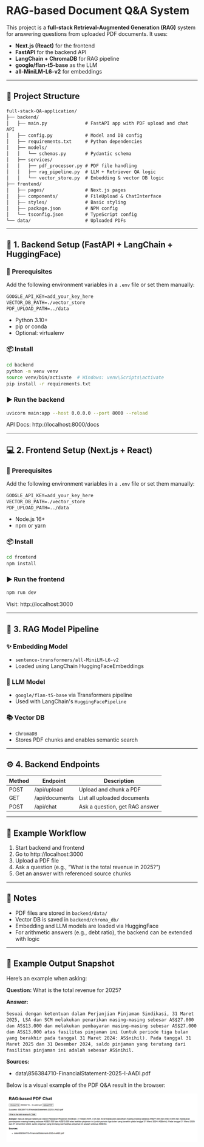 
# RAG-based Document Q&A System

This project is a **full-stack Retrieval-Augmented Generation (RAG)** system for answering questions from uploaded PDF documents. It uses:

- **Next.js (React)** for the frontend
- **FastAPI** for the backend API
- **LangChain + ChromaDB** for RAG pipeline
- **google/flan-t5-base** as the LLM
- **all-MiniLM-L6-v2** for embeddings

---

## 📁 Project Structure

```
full-stack-QA-application/
├── backend/
│   ├── main.py              # FastAPI app with PDF upload and chat API
│   ├── config.py            # Model and DB config
│   ├── requirements.txt     # Python dependencies
│   ├── models/
│   │   └── schemas.py       # Pydantic schema
│   ├── services/
│   │   ├── pdf_processor.py # PDF file handling
│   │   ├── rag_pipeline.py  # LLM + Retriever QA logic
│   │   └── vector_store.py  # Embedding & vector DB logic
├── frontend/
│   ├── pages/               # Next.js pages
│   ├── components/          # FileUpload & ChatInterface
│   ├── styles/              # Basic styling
│   ├── package.json         # NPM config
│   └── tsconfig.json        # TypeScript config
└── data/                    # Uploaded PDFs
```

---

## 🚀 1. Backend Setup (FastAPI + LangChain + HuggingFace)

### 🔧 Prerequisites

Add the following environment variables in a `.env` file or set them manually:

```
GOOGLE_API_KEY=add_your_key_here
VECTOR_DB_PATH=./vector_store
PDF_UPLOAD_PATH=../data
```


- Python 3.10+
- pip or conda
- Optional: virtualenv

### 📦 Install

```bash
cd backend
python -m venv venv
source venv/bin/activate  # Windows: venv\Scripts\activate
pip install -r requirements.txt
```

### ▶️ Run the backend

```bash
uvicorn main:app --host 0.0.0.0 --port 8000 --reload
```

API Docs: http://localhost:8000/docs

---

## 💻 2. Frontend Setup (Next.js + React)

### 🔧 Prerequisites

Add the following environment variables in a `.env` file or set them manually:

```
GOOGLE_API_KEY=add_your_key_here
VECTOR_DB_PATH=./vector_store
PDF_UPLOAD_PATH=../data
```


- Node.js 16+
- npm or yarn

### 📦 Install

```bash
cd frontend
npm install
```

### ▶️ Run the frontend

```bash
npm run dev
```

Visit: http://localhost:3000

---

## 🧠 3. RAG Model Pipeline

### ✨ Embedding Model
- `sentence-transformers/all-MiniLM-L6-v2`
- Loaded using LangChain HuggingFaceEmbeddings

### 🧠 LLM Model
- `google/flan-t5-base` via Transformers pipeline
- Used with LangChain's `HuggingFacePipeline`

### 📚 Vector DB
- `ChromaDB`
- Stores PDF chunks and enables semantic search

---

## ⚙️ 4. Backend Endpoints

| Method | Endpoint        | Description                         |
|--------|------------------|-------------------------------------|
| POST   | /api/upload      | Upload and chunk a PDF              |
| GET    | /api/documents   | List all uploaded documents         |
| POST   | /api/chat        | Ask a question, get RAG answer      |

---

## 🧪 Example Workflow

1. Start backend and frontend
2. Go to http://localhost:3000
3. Upload a PDF file
4. Ask a question (e.g., “What is the total revenue in 2025?”)
5. Get an answer with referenced source chunks

---

## 📌 Notes

- PDF files are stored in `backend/data/`
- Vector DB is saved in `backend/chroma_db/`
- Embedding and LLM models are loaded via HuggingFace
- For arithmetic answers (e.g., debt ratio), the backend can be extended with logic

---

## 🧾 Example Output Snapshot

Here’s an example when asking:

**Question:** What is the total revenue for 2025?

**Answer:**
```
Sesuai dengan ketentuan dalam Perjanjian Pinjaman Sindikasi, 31 Maret 2025, LSA dan SCM melakukan penarikan masing-masing sebesar AS$27.000 dan AS$13.000 dan melakukan pembayaran masing-masing sebesar AS$27.000 dan AS$13.000 atas fasilitas pinjaman ini (untuk periode tiga bulan yang berakhir pada tanggal 31 Maret 2024: AS$nihil). Pada tanggal 31 Maret 2025 dan 31 Desember 2024, saldo pinjaman yang terutang dari fasilitas pinjaman ini adalah sebesar AS$nihil.
```

**Sources:**
- data\856384710-FinancialStatement-2025-I-AADI.pdf


Below is a visual example of the PDF Q&A result in the browser:

![Chat Result Example](result.png)

